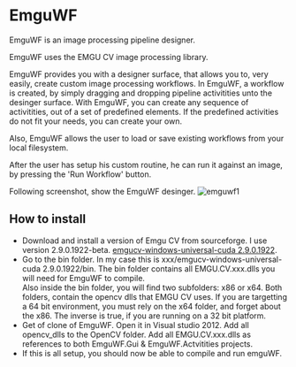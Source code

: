 EmguWF
======

EmguWF is an image processing pipeline designer.

EmguWF uses the EMGU CV image processing library.  

EmguWF provides you with a designer surface, that allows you to, very easily, create custom image processing workflows. In EmguWF, a workflow is created, by simply dragging and dropping pipeline activitities unto the desinger surface. 
With EmguWF, you can create any sequence of activitities, out of a set of predefined elements. If the predefined activities do not fit your needs, you can create your own.

Also, EmguWF allows the user to load or save existing workflows from your local filesystem. 

After the user has setup his custom routine, he can run it against an image, by pressing the 'Run Workflow' button. 

Following screenshot, show the EmguWF desinger.
![emguwf1](https://cloud.githubusercontent.com/assets/2285199/5525326/8aadd656-89e4-11e4-9a7a-f5b65479291f.JPG)

How to install
--------------
+ Download and install a version of Emgu CV from sourceforge. I use version 2.9.0.1922-beta. [emgucv-windows-universal-cuda 2.9.0.1922](http://sourceforge.net/projects/emgucv/).
+ Go to the bin folder. In my case this is xxx/emgucv-windows-universal-cuda 2.9.0.1922/bin. The bin folder contains all EMGU.CV.xxx.dlls you will need for EmguWF to compile.     
Also inside the bin folder, you will find two subfolders: x86 or x64. Both folders, contain the opencv dlls that EMGU CV uses. If you are targetting a 64 bit environment, you must rely on the x64 folder, and forget about the x86. The inverse is true, if you are running on a 32 bit platform. 
+ Get of clone of EmguWF. Open it in Visual studio 2012. Add all opencv_dlls to the OpenCV folder. Add all EMGU.CV.xxx.dlls as references to both EmguWF.Gui & EmguWF.Actvitities projects.
+ If this is all setup, you should now be able to compile and run emguWF.


